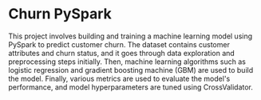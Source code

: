 # Churn PySpark

This project involves building and training a machine learning model using PySpark to predict customer churn. The dataset contains customer attributes and churn status, and it goes through data exploration and preprocessing steps initially. Then, machine learning algorithms such as logistic regression and gradient boosting machine (GBM) are used to build the model. Finally, various metrics are used to evaluate the model's performance, and model hyperparameters are tuned using CrossValidator.
